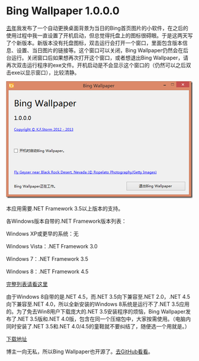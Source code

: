 # Bing Wallpaper 1.0.0.0

[去年](http://www.kfstorm.com/blog/2012/05/19/bingwallpaper/)我发布了一个自动更换桌面背景为当日的Bing首页图片的小软件，在之后的使用过程中我一直设置了开机启动，但总觉得托盘上的图标很碍眼。于是这两天写了个新版本。新版本没有托盘图标，双击运行会打开一个窗口，里面包含版本信息、设置、当日图片的链接等。这个窗口可以关闭，Bing Wallpaper仍然会在后台运行。关闭窗口后如果想再次打开这个窗口，或者想退出Bing Wallpaper，请再次双击运行程序的exe文件。开机启动是不会显示这个窗口的（仍然可以之后双击exe以显示窗口），比较清静。

[<img style="background-image: none; padding-top: 0px; padding-left: 0px; display: inline; padding-right: 0px; border: 0px;" title="" src="/attachment/up/blog/images/Bing-Wallpaper-1.0.0.0_13083/thumb.png" alt="" width="504" height="316" border="0" />](/attachment/up/blog/images/Bing-Wallpaper-1.0.0.0_13083/5bb006fc3b9e.png)

本应用需要.NET Framework 3.5以上版本的支持。

各Windows版本自带的.NET Framework版本列表：

Windows XP或更早的系统：无

Windows Vista：.NET Framework 3.0

Windows 7：.NET Framework 3.5

Windows 8：.NET Framework 4.5

[完整列表请看这里](http://jianyun.org/archives/667.html)

由于Windows 8自带的是.NET 4.5，而.NET 3.5向下兼容至.NET 2.0，.NET 4.5向下兼容至.NET 4.0，所以全新安装的Windows 8系统是运行不了.NET 3.5应用的。为了免去Win8用户下载庞大的.NET 3.5安装程序的烦恼，Bing Wallpaper发布了.NET 3.5版和.NET 4.0版，包含在同一个压缩包中，大家按需使用。（电脑内同时安装了.NET 3.5和.NET 4.0/4.5的童鞋就不要纠结了，随便选一个用就是。）

[下载地址](/attachment/up/BingWallpaper_1.0.0.0.zip)

博主一向无私，所以Bing Wallpaper也开源了。[去GitHub看看](https://github.com/kfstorm/BingWallpaper)。
